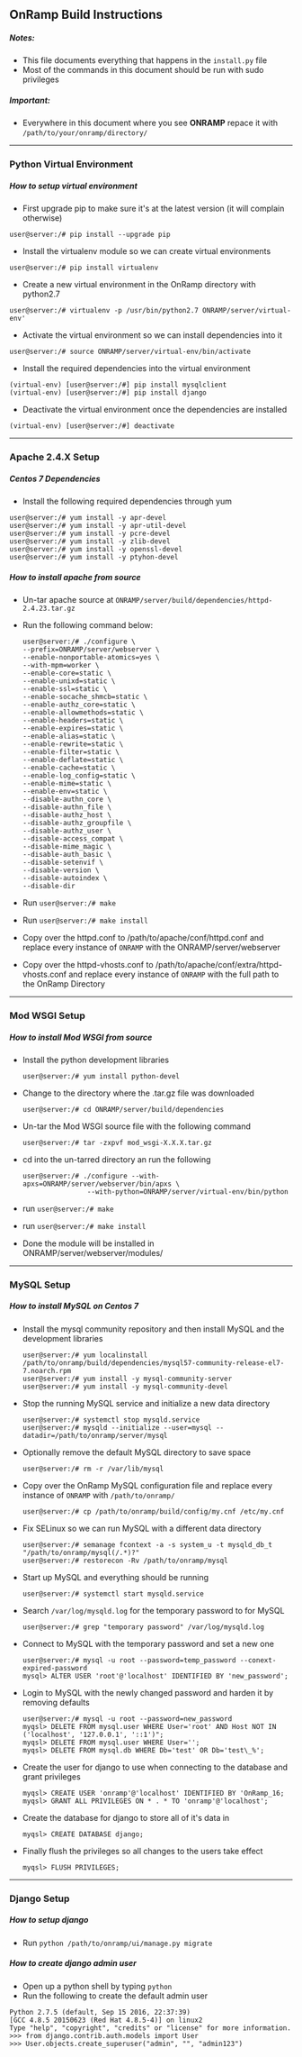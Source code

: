 ## OnRamp Build Instructions

##### Notes:
- This file documents everything that happens in the `install.py` file
- Most of the commands in this document should be run with sudo privileges

##### Important:
- Everywhere in this document where you see **ONRAMP** repace it with `/path/to/your/onramp/directory/`

---

### Python Virtual Environment

##### How to setup virtual environment

- First upgrade pip to make sure it's at the latest version (it will complain otherwise)
```
user@server:/# pip install --upgrade pip 
```

- Install the virtualenv module so we can create virtual environments
```
user@server:/# pip install virtualenv
```

- Create a new virtual environment in the OnRamp directory with python2.7
```
user@server:/# virtualenv -p /usr/bin/python2.7 ONRAMP/server/virtual-env'
```

- Activate the virtual environment so we can install dependencies into it
```
user@server:/# source ONRAMP/server/virtual-env/bin/activate 
```

- Install the required dependencies into the virtual environment
```
(virtual-env) [user@server:/#] pip install mysqlclient 
(virtual-env) [user@server:/#] pip install django 
```

- Deactivate the virtual environment once the dependencies are installed
```
(virtual-env) [user@server:/#] deactivate
```

---

### Apache 2.4.X Setup

##### Centos 7 Dependencies

- Install the following required dependencies through yum 
```
user@server:/# yum install -y apr-devel
user@server:/# yum install -y apr-util-devel
user@server:/# yum install -y pcre-devel
user@server:/# yum install -y zlib-devel
user@server:/# yum install -y openssl-devel
user@server:/# yum install -y ptyhon-devel
```

##### How to install apache from source

- Un-tar apache source at `ONRAMP/server/build/dependencies/httpd-2.4.23.tar.gz`
- Run the following command below:
    ```
    user@server:/# ./configure \
    --prefix=ONRAMP/server/webserver \
    --enable-nonportable-atomics=yes \
    --with-mpm=worker \
    --enable-core=static \
    --enable-unixd=static \
    --enable-ssl=static \
    --enable-socache_shmcb=static \
    --enable-authz_core=static \
    --enable-allowmethods=static \
    --enable-headers=static \
    --enable-expires=static \
    --enable-alias=static \
    --enable-rewrite=static \
    --enable-filter=static \
    --enable-deflate=static \
    --enable-cache=static \
    --enable-log_config=static \
    --enable-mime=static \
    --enable-env=static \
    --disable-authn_core \
    --disable-authn_file \
    --disable-authz_host \
    --disable-authz_groupfile \
    --disable-authz_user \
    --disable-access_compat \
    --disable-mime_magic \
    --disable-auth_basic \
    --disable-setenvif \
    --disable-version \
    --disable-autoindex \
    --disable-dir
    ```
    
- Run `user@server:/# make`
- Run `user@server:/# make install`
- Copy over the httpd.conf to /path/to/apache/conf/httpd.conf and replace every instance of `ONRAMP` with the ONRAMP/server/webserver
- Copy over the httpd-vhosts.conf to /path/to/apache/conf/extra/httpd-vhosts.conf and replace every instance of `ONRAMP` with the full path to the OnRamp Directory

---

### Mod WSGI Setup

##### How to install Mod WSGI from source
- Install the python development libraries
    ```
    user@server:/# yum install python-devel
    ```
- Change to the directory where the .tar.gz file was downloaded
    ```
    user@server:/# cd ONRAMP/server/build/dependencies
    ```
    
- Un-tar the Mod WSGI source file with the following command 
    ```
    user@server:/# tar -zxpvf mod_wsgi-X.X.X.tar.gz
    ```
    
- cd into the un-tarred directory an run the following
    ```
    user@server:/# ./configure --with-apxs=ONRAMP/server/webserver/bin/apxs \
                    --with-python=ONRAMP/server/virtual-env/bin/python
    ```
- run `user@server:/# make`
- run `user@server:/# make install`
- Done the module will be installed in ONRAMP/server/webserver/modules/

---

### MySQL Setup

##### How to install MySQL on Centos 7

- Install the mysql community repository and then install MySQL and the development libraries
    ```
    user@server:/# yum localinstall /path/to/onramp/build/dependencies/mysql57-community-release-el7-7.noarch.rpm
    user@server:/# yum install -y mysql-community-server
    user@server:/# yum install -y mysql-community-devel
    ```

- Stop the running MySQL service and initialize a new data directory
    ```
    user@server:/# systemctl stop mysqld.service
    user@server:/# mysqld --initialize --user=mysql --datadir=/path/to/onramp/server/mysql
    ```

- Optionally remove the default MySQL directory to save space
    ```
    user@server:/# rm -r /var/lib/mysql
    ```

- Copy over the OnRamp MySQL configuration file and replace every instance of `ONRAMP` with `/path/to/onramp/`
    ```
    user@server:/# cp /path/to/onramp/build/config/my.cnf /etc/my.cnf
    ```

- Fix SELinux so we can run MySQL with a different data directory
    ```
    user@server:/# semanage fcontext -a -s system_u -t mysqld_db_t "/path/to/onramp/mysql(/.*)?"
    user@server:/# restorecon -Rv /path/to/onramp/mysql
    ```
- Start up MySQL and everything should be running
    ```
    user@server:/# systemctl start mysqld.service
    ```

- Search `/var/log/mysqld.log` for the temporary password to for MySQL
    ```
    user@server:/# grep "temporary password" /var/log/mysqld.log
    ```
   
- Connect to MySQL with the temporary password and set a new one
    ```
    user@server:/# mysql -u root --password=temp_password --conext-expired-password
    mysql> ALTER USER 'root'@'localhost' IDENTIFIED BY 'new_password';
    ```
    
- Login to MySQL with the newly changed password and harden it by removing defaults
    ```
    user@server:/# mysql -u root --password=new_password
    myqsl> DELETE FROM mysql.user WHERE User='root' AND Host NOT IN ('localhost', '127.0.0.1', '::1')";
    myqsl> DELETE FROM mysql.user WHERE User='';
    myqsl> DELETE FROM mysql.db WHERE Db='test' OR Db='test\_%';
    ```
- Create the user for django to use when connecting to the database and grant privileges
    ```
    myqsl> CREATE USER 'onramp'@'localhost' IDENTIFIED BY 'OnRamp_16;
    myqsl> GRANT ALL PRIVILEGES ON * . * TO 'onramp'@'localhost';
    ```
    
- Create the database for django to store all of it's data in
    ```
    myqsl> CREATE DATABASE django;
    ```    
    
- Finally flush the privileges so all changes to the users take effect
    ```
    myqsl> FLUSH PRIVILEGES;
    ```

---

### Django Setup

##### How to setup django

- Run `python /path/to/onramp/ui/manage.py migrate`

##### How to create django admin user

- Open up a python shell by typing `python`
- Run the following to create the default admin user
```
Python 2.7.5 (default, Sep 15 2016, 22:37:39) 
[GCC 4.8.5 20150623 (Red Hat 4.8.5-4)] on linux2
Type "help", "copyright", "credits" or "license" for more information.
>>> from django.contrib.auth.models import User
>>> User.objects.create_superuser("admin", "", "admin123")
```

